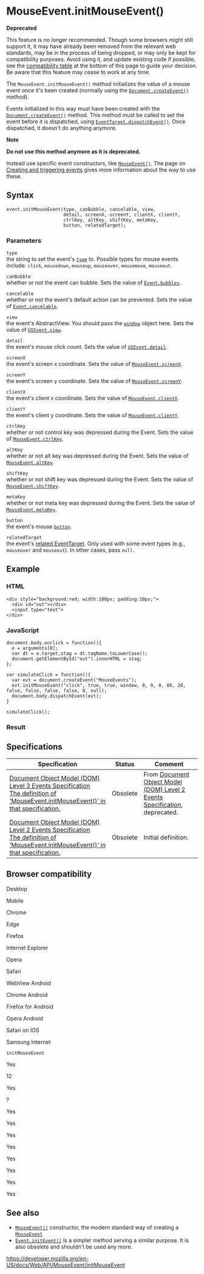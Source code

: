 MouseEvent.initMouseEvent()
===========================

**Deprecated**

This feature is no longer recommended. Though some browsers might still support it, it may have already been removed from the relevant web standards, may be in the process of being dropped, or may only be kept for compatibility purposes. Avoid using it, and update existing code if possible; see the [compatibility table](#browser_compatibility) at the bottom of this page to guide your decision. Be aware that this feature may cease to work at any time.

The `MouseEvent.initMouseEvent()` method initializes the value of a mouse event once it's been created (normally using the [`Document.createEvent()`](../document/createevent) method).

Events initialized in this way must have been created with the [`Document.createEvent()`](../document/createevent) method. This method must be called to set the event before it is dispatched, using [`EventTarget.dispatchEvent()`](../eventtarget/dispatchevent). Once dispatched, it doesn't do anything anymore.

**Note**

**Do not use this method anymore as it is deprecated.**

Instead use specific event constructors, like [`MouseEvent()`](mouseevent). The page on [Creating and triggering events](https://developer.mozilla.org/en-US/docs/Web/Events/Creating_and_triggering_events) gives more information about the way to use these.

Syntax
------

    event.initMouseEvent(type, canBubble, cancelable, view,
                         detail, screenX, screenY, clientX, clientY,
                         ctrlKey, altKey, shiftKey, metaKey,
                         button, relatedTarget);

### Parameters

`type`  
the string to set the event's [`type`](../event/type) to. Possible types for mouse events include: `click`, `mousedown`, `mouseup`, `mouseover`, `mousemove`, `mouseout`.

`canBubble`  
whether or not the event can bubble. Sets the value of [`Event.bubbles`](../event/bubbles).

`cancelable`  
whether or not the event's default action can be prevented. Sets the value of [`Event.cancelable`](../event/cancelable).

`view`  
the event's AbstractView. You should pass the [`window`](../window) object here. Sets the value of [`UIEvent.view`](../uievent/view).

`detail`  
the event's mouse click count. Sets the value of [`UIEvent.detail`](../uievent/detail).

`screenX`  
the event's screen x coordinate. Sets the value of [`MouseEvent.screenX`](screenx).

`screenY`  
the event's screen y coordinate. Sets the value of [`MouseEvent.screenY`](screeny).

`clientX`  
the event's client x coordinate. Sets the value of [`MouseEvent.clientX`](clientx).

`clientY`  
the event's client y coordinate. Sets the value of [`MouseEvent.clientY`](clienty).

`ctrlKey`  
whether or not control key was depressed during the Event. Sets the value of [`MouseEvent.ctrlKey`](ctrlkey).

`altKey`  
whether or not alt key was depressed during the Event. Sets the value of [`MouseEvent.altKey`](altkey).

`shiftKey`  
whether or not shift key was depressed during the Event. Sets the value of [`MouseEvent.shiftKey`](shiftkey).

`metaKey`  
whether or not meta key was depressed during the Event. Sets the value of [`MouseEvent.metaKey`](metakey).

`button`  
the event's mouse [`button`](button).

`relatedTarget`  
the event's [related EventTarget](relatedtarget). Only used with some event types (e.g., `mouseover` and `mouseout`). In other cases, pass `null`.

Example
-------

### HTML

    <div style="background:red; width:180px; padding:10px;">
      <div id="out"></div>
      <input type="text">
    </div>

### JavaScript

    document.body.onclick = function(){
      e = arguments[0];
      var dt = e.target,stag = dt.tagName.toLowerCase();
      document.getElementById("out").innerHTML = stag;
    };

    var simulateClick = function(){
      var evt = document.createEvent("MouseEvents");
      evt.initMouseEvent("click", true, true, window, 0, 0, 0, 80, 20, false, false, false, false, 0, null);
      document.body.dispatchEvent(evt);
    }

    simulateClick();

### Result

Specifications
--------------

<table><thead><tr class="header"><th>Specification</th><th>Status</th><th>Comment</th></tr></thead><tbody><tr class="odd"><td><a href="https://www.w3.org/TR/2014/WD-DOM-Level-3-Events-20140925/#idl-interface-MouseEvent-initializers">Document Object Model (DOM) Level 3 Events Specification<br />
<span class="small">The definition of 'MouseEvent.initMouseEvent()' in that specification.</span></a></td><td><span class="spec-obsolete">Obsolete</span></td><td>From <a href="https://www.w3.org/TR/DOM-Level-2-Events/events.html">Document Object Model (DOM) Level 2 Events Specification</a>, deprecated.</td></tr><tr class="even"><td><a href="https://www.w3.org/TR/DOM-Level-2-Events/events.html#Events-Event-initMouseEvent">Document Object Model (DOM) Level 2 Events Specification<br />
<span class="small">The definition of 'MouseEvent.initMouseEvent()' in that specification.</span></a></td><td><span class="spec-obsolete">Obsolete</span></td><td>Initial definition.</td></tr></tbody></table>

Browser compatibility
---------------------

Desktop

Mobile

Chrome

Edge

Firefox

Internet Explorer

Opera

Safari

WebView Android

Chrome Android

Firefox for Android

Opera Android

Safari on IOS

Samsung Internet

`initMouseEvent`

Yes

12

Yes

?

Yes

Yes

Yes

Yes

Yes

Yes

Yes

Yes

See also
--------

-   [`MouseEvent()`](mouseevent) constructor, the modern standard way of creating a [`MouseEvent`](../mouseevent)
-   [`Event.initEvent()`](../event/initevent) is a simpler method serving a similar purpose. It is also obsolete and shouldn't be used any more.

<a href="https://developer.mozilla.org/en-US/docs/Web/API/MouseEvent/initMouseEvent" class="_attribution-link">https://developer.mozilla.org/en-US/docs/Web/API/MouseEvent/initMouseEvent</a>
